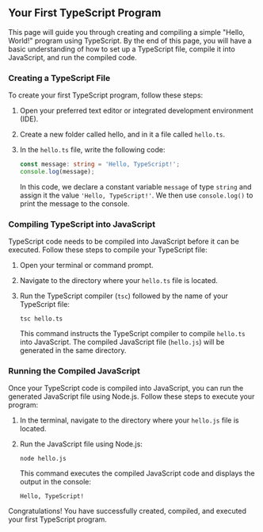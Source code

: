 ## Your First TypeScript Program
This page will guide you through creating and compiling a simple "Hello, World!" program using TypeScript. By the end of this page, you will have a basic understanding of how to set up a TypeScript file, compile it into JavaScript, and run the compiled code.

### Creating a TypeScript File
To create your first TypeScript program, follow these steps:

1. Open your preferred text editor or integrated development environment (IDE).

2. Create a new folder called hello, and in it a file called `hello.ts`.

3. In the `hello.ts` file, write the following code:

   ```typescript
   const message: string = 'Hello, TypeScript!';
   console.log(message);
   ```

   In this code, we declare a constant variable `message` of type `string` and assign it the value `'Hello, TypeScript!'`. We then use `console.log()` to print the message to the console.

### Compiling TypeScript into JavaScript
TypeScript code needs to be compiled into JavaScript before it can be executed. Follow these steps to compile your TypeScript file:

1. Open your terminal or command prompt.

2. Navigate to the directory where your `hello.ts` file is located.

3. Run the TypeScript compiler (`tsc`) followed by the name of your TypeScript file:

   ```shell
   tsc hello.ts
   ```

   This command instructs the TypeScript compiler to compile `hello.ts` into JavaScript. The compiled JavaScript file (`hello.js`) will be generated in the same directory.

### Running the Compiled JavaScript
Once your TypeScript code is compiled into JavaScript, you can run the generated JavaScript file using Node.js. Follow these steps to execute your program:

1. In the terminal, navigate to the directory where your `hello.js` file is located.

2. Run the JavaScript file using Node.js:

   ```shell
   node hello.js
   ```

   This command executes the compiled JavaScript code and displays the output in the console:

   ```
   Hello, TypeScript!
   ```

Congratulations! You have successfully created, compiled, and executed your first TypeScript program.